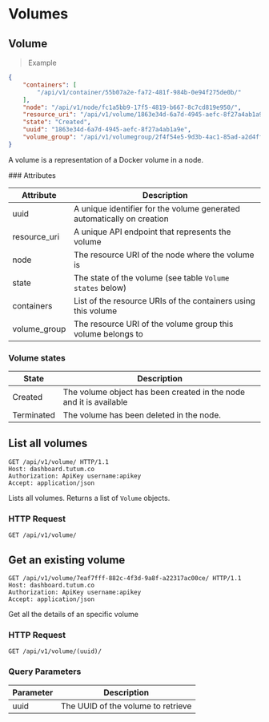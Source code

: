 # Volumes

## Volume

> Example

```json
{
    "containers": [
        "/api/v1/container/55b07a2e-fa72-481f-984b-0e94f275de0b/"
    ],
    "node": "/api/v1/node/fc1a5bb9-17f5-4819-b667-8c7cd819e950/",
    "resource_uri": "/api/v1/volume/1863e34d-6a7d-4945-aefc-8f27a4ab1a9e/",
    "state": "Created",
    "uuid": "1863e34d-6a7d-4945-aefc-8f27a4ab1a9e",
    "volume_group": "/api/v1/volumegroup/2f4f54e5-9d3b-4ac1-85ad-a2d4ff25a173/"
}
```


A volume is a representation of a Docker volume in a node.

### Attributes

Attribute | Description
--------- | -----------
uuid | A unique identifier for the volume generated automatically on creation
resource_uri | A unique API endpoint that represents the volume
node | The resource URI of the node where the volume is
state | The state of the volume (see table `Volume states` below)
containers | List of the resource URIs of the containers using this volume
volume_group | The resource URI of the volume group this volume belongs to


### Volume states

State | Description
----- | -----------
Created | The volume object has been created in the node and it is available
Terminated | The volume has been deleted in the node.


## List all volumes

```http
GET /api/v1/volume/ HTTP/1.1
Host: dashboard.tutum.co
Authorization: ApiKey username:apikey
Accept: application/json
```

Lists all volumes. Returns a list of `Volume` objects.

### HTTP Request

`GET /api/v1/volume/`


## Get an existing volume

```http
GET /api/v1/volume/7eaf7fff-882c-4f3d-9a8f-a22317ac00ce/ HTTP/1.1
Host: dashboard.tutum.co
Authorization: ApiKey username:apikey
Accept: application/json
```

Get all the details of an specific volume

### HTTP Request

`GET /api/v1/volume/(uuid)/`

### Query Parameters

Parameter | Description
--------- | ----------- 
uuid | The UUID of the volume to retrieve
